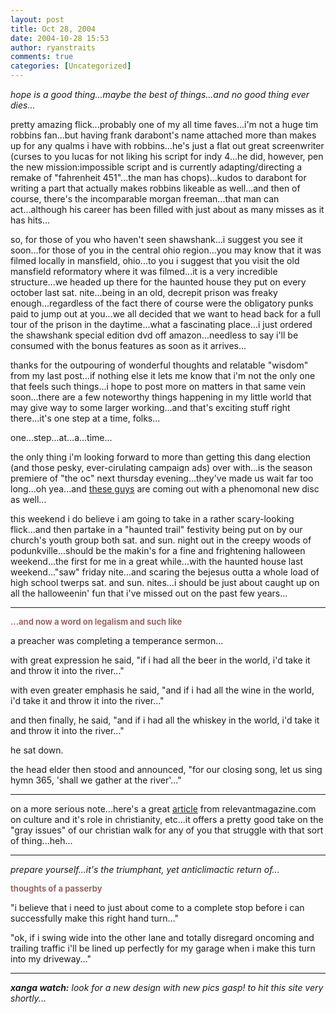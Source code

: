 ```yaml
---
layout: post
title: Oct 28, 2004
date: 2004-10-28 15:53
author: ryanstraits
comments: true
categories: [Uncategorized]
---
```

<em>hope is a good thing...maybe the best of things...and no good thing ever dies...</em>

pretty amazing flick...probably one of my all time faves...i'm not a huge tim robbins fan...but having frank darabont's name attached more than makes up for any qualms i have with robbins...he's just a flat out great screenwriter (curses to you lucas for not liking his script for indy 4...he did, however, pen the new mission:impossible script and is currently adapting/directing a remake of "fahrenheit 451"...the man has chops)...kudos to darabont for writing a part that actually makes robbins likeable as well...and then of course, there's the incomparable morgan freeman...that man can act...although his career has been filled with just about as many misses as it has hits...

so, for those of you who haven't seen shawshank...i suggest you see it soon...for those of you in the central ohio region...you may know that it was filmed locally in mansfield, ohio...to you i suggest that you visit the old mansfield reformatory where it was filmed...it is a very incredible structure...we headed up there for the haunted house they put on every october last sat. nite...being in an old, decrepit prison was freaky enough...regardless of the fact there of course were the obligatory punks paid to jump out at you...we all decided that we want to head back for a full tour of the prison in the daytime...what a fascinating place...i just ordered the shawshank special edition dvd off amazon...needless to say i'll be consumed with the bonus features as soon as it arrives...

thanks for the outpouring of wonderful thoughts and relatable "wisdom" from my last post...if nothing else it lets me know that i'm not the only one that feels such things...i hope to post more on matters in that same vein soon...there are a few noteworthy things happening in my little world that may give way to some larger working...and that's exciting stuff right there...it's one step at a time, folks...

one...step...at...a...time...

the only thing i'm looking forward to more than getting this dang election (and those pesky, ever-cirulating campaign ads) over with...is the season premiere of "the oc" next thursday evening...they've made us wait far too long...oh yea...and <a href="http://www.mmhmm.com" target="_new">these guys</a> are coming out with a phenomonal new disc as well...

this weekend i do believe i am going to take in a rather scary-looking flick...and then partake in a "haunted trail" festivity being put on by our church's youth group both sat. and sun. night out in the creepy woods of podunkville...should be the makin's for a fine and frightening halloween weekend...the first for me in a great while...with the haunted house last weekend..."saw" friday nite...and scaring the bejesus outta a whole load of high school twerps sat. and sun. nites...i should be just about caught up on all the halloweenin' fun that i've missed out on the past few years...

<hr id="null" />

<strong><span style="color:#996666;font-size:small;">...and now a word on legalism and such like</span></strong>

a preacher was completing a temperance sermon...

with great expression he said, "if i had all the beer in the world, i'd take it and throw it into the river..."

with even greater emphasis he said, "and if i had all the wine in the world, i'd take it and throw it into the river..."

and then finally, he said, "and if i had all the whiskey in the world, i'd take it and throw it into the river..."

he sat down.

the head elder then stood and announced, "for our closing song, let us sing hymn 365, 'shall we gather at the river'..."

---

on a more serious note...here's a great <a href="http://www.relevantmagazine.com/article.php?sid=4956" target="_new">article</a> from relevantmagazine.com on culture and it's role in christianity, etc...it offers a pretty good take on the "gray issues" of our christian walk for any of you that struggle with that sort of thing...heh...

<hr id="null" />

<em>prepare yourself...it's the triumphant, yet anticlimactic return of...</em>

<em>
</em><strong><span style="color:#996666;font-size:small;">thoughts of a passerby</span></strong>

"i believe that i need to just about come to a complete stop before i can successfully make this right hand turn..."

"ok, if i swing wide into the other lane and totally disregard oncoming and trailing traffic i'll be lined up perfectly for my garage when i make this turn into my driveway..."

<hr id="null" />

<em><strong>xanga watch:</strong> look for a new design with new pics *gasp!* to hit this site very shortly...</em>
